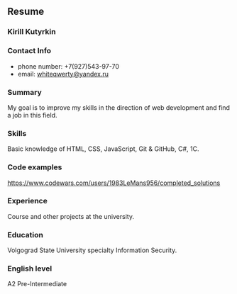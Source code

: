 ## Resume
### Kirill Kutyrkin

### Contact Info
-	phone number: +7(927)543-97-70 
-	email: whiteqwerty@yandex.ru 
### Summary
My goal is to improve my skills in the direction of web development and find a job in this field.
### Skills
Basic knowledge of HTML, CSS, JavaScript, Git & GitHub, C#, 1C.
### Code examples
https://www.codewars.com/users/1983LeMans956/completed_solutions
### Experience
Course and other projects at the university.
### Education
Volgograd State University specialty Information Security.
### English level 
A2 Pre-Intermediate
